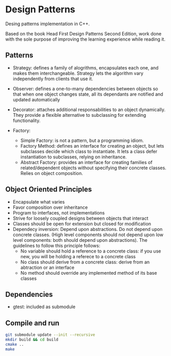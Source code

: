 # Design Patterns
Desing patterns implementation in C++.

Based on the book Head First Design Patterns Second Edition, work done
with the sole purpose of improving the learning experience while reading
it.

## Patterns

* Strategy: defines a family of alogrithms, encapsulates each one, and makes
them interchangeable. Strategy lets the algorithm vary independently from
clients that use it.

* Observer: defines a one-to-many dependencies between objects so that when
one object changes state, all its dependants are notified and updated
automatically

* Decorator: attaches additional responsabilities to an object dynamically.
They provide a flexible alternative to subclassing for extending functionality.

* Factory:
    * Simple Factory: is not a pattern, but a programming idiom.
    * Factory Method: defines an interface for creating an object, but lets
    subclasses decide which class to instantiate.
    It lets a class defer instantiation to subclasses, relying on inheritance.
    * Abstract Factory: provides an interface for creating families of related/dependent
    objects without specifying their concrete classes. Relies on object composition.

## Object Oriented Principles

* Encapsulate what varies
* Favor composition over inheritance
* Program to interfaces, not implementations
* Strive for loosely coupled designs between objects that interact
* Classes should be open for extension but closed for modification
* Dependecy inversion: Depend upon abstractions. Do not depend upon concrete classes.
(High level components should not depend upon low level components: both should depend upon abstractions). The guidelines to follow this principle follows:
    * No variable should hold a reference to a concrete class: if you use new, you will be holding a referece to a concrete class
    * No class should derive from a concrete class: derive from an abtraction or an interface
    * No method should override any implemented method of its base classes

## Dependencies
* gtest: included as submodule

## Compile and run

```bash
git submodule update --init --recursive
mkdir build && cd build
cmake ..
make
```
